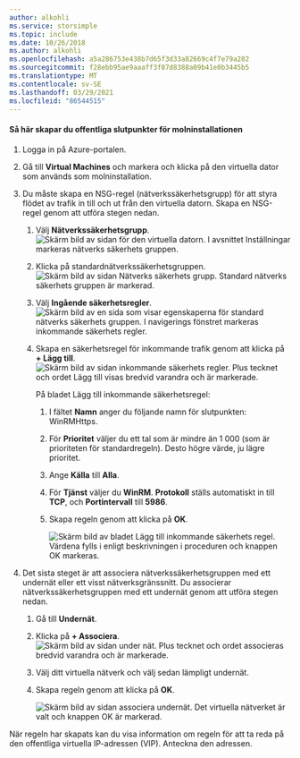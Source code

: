 ```yaml
---
author: alkohli
ms.service: storsimple
ms.topic: include
ms.date: 10/26/2018
ms.author: alkohli
ms.openlocfilehash: a5a286753e438b7d65f3d33a82669c4f7e79a282
ms.sourcegitcommit: f28ebb95ae9aaaff3f87d8388a09b41e0b3445b5
ms.translationtype: MT
ms.contentlocale: sv-SE
ms.lasthandoff: 03/29/2021
ms.locfileid: "86544515"
---
```

#### <a name="to-create-public-endpoints-on-the-cloud-appliance"></a>Så här skapar du offentliga slutpunkter för molninstallationen

1. Logga in på Azure-portalen.
2. Gå till **Virtual Machines** och markera och klicka på den virtuella dator som används som molninstallation.
    
3. Du måste skapa en NSG-regel (nätverkssäkerhetsgrupp) för att styra flödet av trafik in till och ut från den virtuella datorn. Skapa en NSG-regel genom att utföra stegen nedan.
    1. Välj **Nätverkssäkerhetsgrupp**.
        ![Skärm bild av sidan för den virtuella datorn. I avsnittet Inställningar markeras nätverks säkerhets gruppen.](./media/storsimple-8000-create-public-endpoints-cloud-appliance/sca-create-public-endpt1.png)

    2. Klicka på standardnätverkssäkerhetsgruppen.
        ![Skärm bild av sidan Nätverks säkerhets grupp. Standard nätverks säkerhets gruppen är markerad.](./media/storsimple-8000-create-public-endpoints-cloud-appliance/sca-create-public-endpt2.png)

    3. Välj **Ingående säkerhetsregler**.
        ![Skärm bild av en sida som visar egenskaperna för standard nätverks säkerhets gruppen. I navigerings fönstret markeras inkommande säkerhets regler.](./media/storsimple-8000-create-public-endpoints-cloud-appliance/sca-create-public-endpt3.png)

    4. Skapa en säkerhetsregel för inkommande trafik genom att klicka på **+ Lägg till**.
        ![Skärm bild av sidan inkommande säkerhets regler. Plus tecknet och ordet Lägg till visas bredvid varandra och är markerade.](./media/storsimple-8000-create-public-endpoints-cloud-appliance/sca-create-public-endpt4.png)

        På bladet Lägg till inkommande säkerhetsregel:

        1. I fältet **Namn** anger du följande namn för slutpunkten: WinRMHttps.
        
        2. För **Prioritet** väljer du ett tal som är mindre än 1 000 (som är prioriteten för standardregeln). Desto högre värde, ju lägre prioritet.

        3. Ange **Källa** till **Alla**.

        4. För **Tjänst** väljer du **WinRM**. **Protokoll** ställs automatiskt in till **TCP**, och **Portintervall** till **5986**.

        5. Skapa regeln genom att klicka på **OK**.

            ![Skärm bild av bladet Lägg till inkommande säkerhets regel. Värdena fylls i enligt beskrivningen i proceduren och knappen OK markeras.](./media/storsimple-8000-create-public-endpoints-cloud-appliance/sca-create-public-endpt5.png)

4. Det sista steget är att associera nätverkssäkerhetsgruppen med ett undernät eller ett visst nätverksgränssnitt. Du associerar nätverkssäkerhetsgruppen med ett undernät genom att utföra stegen nedan.
    1. Gå till **Undernät**.
    2. Klicka på **+ Associera**.
        ![Skärm bild av sidan under nät. Plus tecknet och ordet associeras bredvid varandra och är markerade.](./media/storsimple-8000-create-public-endpoints-cloud-appliance/sca-create-public-endpt7.png)

    3. Välj ditt virtuella nätverk och välj sedan lämpligt undernät.
    4. Skapa regeln genom att klicka på **OK**.

        ![Skärm bild av sidan associera undernät. Det virtuella nätverket är valt och knappen OK är markerad.](./media/storsimple-8000-create-public-endpoints-cloud-appliance/sca-create-public-endpt11.png)

När regeln har skapats kan du visa information om regeln för att ta reda på den offentliga virtuella IP-adressen (VIP). Anteckna den adressen.


